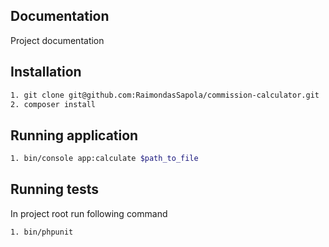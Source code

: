 Documentation
-------------

Project documentation

Installation
------------
```bash
1. git clone git@github.com:RaimondasSapola/commission-calculator.git
2. composer install
```

Running application
------------
```bash
1. bin/console app:calculate $path_to_file
```

Running tests
------------
In project root run following command
```bash
1. bin/phpunit
```

